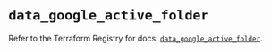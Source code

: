 # `data_google_active_folder`

Refer to the Terraform Registry for docs: [`data_google_active_folder`](https://registry.terraform.io/providers/hashicorp/google-beta/6.7.0/docs/data-sources/google_active_folder).
